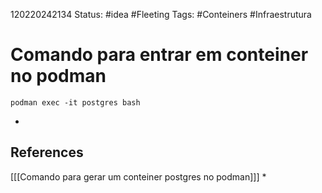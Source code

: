 120220242134
Status: #idea #Fleeting 
Tags: #Conteiners #Infraestrutura 
# Comando para entrar em conteiner no podman
```podman exec -it postgres bash```

*
## References
[[[Comando para gerar um conteiner postgres no podman]]]
*
